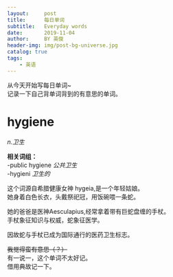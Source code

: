 ```yaml
---
layout:     post
title:      每日单词
subtitle:   Everyday words
date:       2019-11-04
author:     BY 英俊
header-img: img/post-bg-universe.jpg
catalog: true
tags:
    - 英语 
---
```


从今天开始写每日单词~  
记录一下自己背单词背到的有意思的单词。  
# hygiene
*n.卫生* 

**相关词组：**  
-public hygiene *公共卫生*  
-hygieni *卫生的*  

这个词源自希腊健康女神 hygeia,是一个年轻姑娘。  
她身着白色长衣，头戴祭祀冠，用饭碗喂一条蛇。  
  
她的爸爸是医神Aesculapius,经常拿着带有巨蛇盘缠的手杖。  
手杖象征知识与权威，蛇象征医学。  
  
因故蛇与手杖已成为国际通行的医药卫生标志。  

~~我觉得蛮有意思（？）~~  
有一说一，这个单词不太好记。  
借用典故记一下。  

